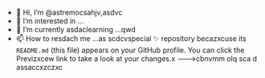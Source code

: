 - 👋 Hi, I’m @astremocsahjv,asdvc
- 👀 I’m interested in ...
- 🌱 I’m currently asdaclearning ...qwd
- 📫 How to resdach me ...as
scdcvspecial ✨ repository becazxcuse its `README.md` (this file) appears on your GitHub profile.
You can click the Previzxcew link to take a look at your changes.x
--->cbnvmm
olq
sca
d
assaccxzczxc
